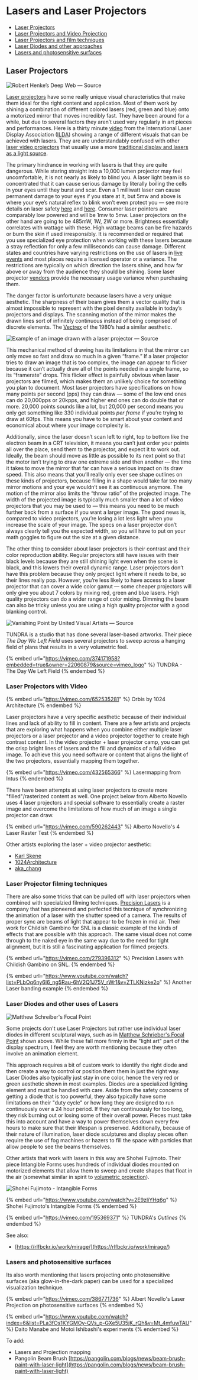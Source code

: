 # Lasers and Laser Projectors

* [Laser Projectors](laser-projectors.md#0eb1)
* [Laser Projectors and Video Projection](laser-projectors.md#laser-projectors-with-video)
* [Laser Projectors and film techniques](laser-projectors.md#laser-projector-filming-techniques)
* [Laser Diodes and other approaches](laser-projectors.md#laser-diodes-and-other-uses-of-lasers)
* [Lasers and photosensitive surfaces](laser-projectors.md#lasers-and-photosensitive-surfaces)

## Laser Projectors <a href="#0eb1" id="0eb1"></a>

![Robert Henke’s Deep Web — Source](https://miro.medium.com/max/1400/1\*QvpOJek61D4lrM8IrVfUkg.png)

[Laser projectors](https://en.wikipedia.org/wiki/Laser\_projector) have some really unique visual characteristics that make them ideal for the right content and application. Most of them work by shining a combination of different colored lasers (red, green and blue) onto a motorized mirror that moves incredibly fast. They have been around for a while, but due to several factors they aren’t used very regularly in art pieces and performances. Here is a thirty minute [video](https://www.youtube.com/watch?v=o1b5P\_3OkEc) from the International Laser Display Association ([ILDA](http://www.ilda.com)) showing a range of different visuals that can be achieved with lasers. They are are understandably confused with other [laser video projectors](https://en.wikipedia.org/wiki/Laser\_video\_display) that usually use a more [traditional display and lasers as a light source](http://pro.sony.com/bbsc/ssr/show-projectors/resource.solutions.bbsccms-assets-show-projectors-laserprojectorslandingpage.shtml).

The primary hindrance in working with lasers is that they are quite dangerous. While staring straight into a 10,000 lumen projector may feel uncomfortable, it is not nearly as likely to blind you. A laser light beam is so concentrated that it can cause serious damage by literally boiling the cells in your eyes until they burst and scar. Even a 1 milliwatt laser can cause permanent damage to your eyes if you stare at it, but 5mw and above is where your eye’s natural reflex to blink won’t even protect you — see more details on laser safety [here](https://en.wikipedia.org/wiki/Laser\_safety) and [here](http://www.laserpointersafety.com/FAQ/FAQ.html). Consumer laser pointers are comparably low powered and will be 1mw to 5mw. Laser projectors on the other hand are going to be 485mW, 1W, 2W or more. Brightness essentially correlates with wattage with these. High wattage beams can be fire hazards or burn the skin if used irresponsibly. It is recommended or required that you use specialized eye protection when working with these lasers because a stray reflection for only a few milliseconds can cause damage. Different states and countries have varying restrictions on the use of lasers in [live events](https://en.wikipedia.org/wiki/Laser\_lighting\_display) and most places require a licensed operator or a variance. The restrictions are typically on which direction the lasers shine, and how far above or away from the audience they should be shining. Some laser projector [vendors](http://x-laser.us) provide the necessary usage variance when purchasing them.

The danger factor is unfortunate because lasers have a very unique aesthetic. The sharpness of their beam gives them a vector quality that is almost impossible to represent with the pixel density available in today’s projectors and displays. The scanning motion of the mirror makes the drawn lines sort of infinitely continuous instead of being comprised of discrete elements. The [Vectrex](https://en.wikipedia.org/wiki/Vectrex) of the 1980’s had a similar aesthetic.

![Example of an image drawn with a laser projector — Source](https://miro.medium.com/max/1200/1\*GKCKqnW5cPwlhteNLIvhKg.png)

This mechanical method of drawing has its limitations in that the mirror can only move so fast and draw so much in a given “frame.” If a laser projector tries to draw an image that is too complex, the image can appear to flicker because it can’t actually draw all of the points needed in a single frame, so its “framerate” drops. This flicker effect is painfully obvious when laser projectors are filmed, which makes them an unlikely choice for something you plan to document. Most laser projectors have specifications on how many points per second (pps) they can draw — some of the low end ones can do 20,000pps or 20kpps, and higher end ones can do double that or more. 20,000 points sounds like a lot, but 20,000 per second means you only get something like 330 individual points _per frame_ if you’re trying to draw at 60fps. This means you have to be smart about your content and economical about where your image complexity is.

Additionally, since the laser doesn’t scan left to right, top to bottom like the electron beam in a CRT television, it means you can’t just order your points all over the place, send them to the projector, and expect it to work out. Ideally, the beam should move as little as possible to its next point so that the motor isn’t trying to draw one extreme side and then another — the time it takes to move the mirror that far can have a serious impact on its draw speed. This also means that you’ll really only ever see shape outlines on these kinds of projectors, because filling in a shape would take far too many mirror motions and your eye wouldn’t see it as continuous anymore. The motion of the mirror also limits the “throw ratio” of the projected image. The width of the projected image is typically much smaller than a lot of video projectors that you may be used to — this means you need to be much further back from a surface if you want a larger image. The good news is, compared to video projectors, you’re losing a lot less light when you increase the scale of your image. The specs on a laser projector don’t always clearly tell you the expected width, so you will have to put on your math goggles to figure out the size at a given distance.

The other thing to consider about laser projectors is their contrast and their color reproduction ability. Regular projectors still have issues with their black levels because they are still shining light even when the scene is black, and this lowers their overall dynamic range. Laser projectors don’t have this problem because they only project light where it needs to be, so their lines really pop. However, you’re less likely to have access to a laser projector that can cover a wide color gamut — some cheaper projectors will only give you about 7 colors by mixing red, green and blue lasers. High quality projectors can do a wider range of color mixing. Dimming the beam can also be tricky unless you are using a high quality projector with a good blanking control.

![Vanishing Point by United Visual Artists — Source](https://miro.medium.com/max/1400/1\*NQmzbfWD31fI4eD3XsQPjQ.jpeg)

TUNDRA is a studio that has done several laser-based artworks. Their piece _The Day We Left Field_ uses several projectors to sweep across a hanging field of plans that results in a very volumetric feel.

{% embed url="https://vimeo.com/374171958?embedded=true&owner=22060879&source=vimeo_logo" %}
TUNDRA - The Day We Left Field
{% endembed %}

### Laser Projectors with Video

{% embed url="https://vimeo.com/652535281" %}
Orbis by 1024 Architecture
{% endembed %}

Laser projectors have a very specific aesthetic because of their individual lines and lack of ability to fill in content. There are a few artists and projects that are exploring what happens when you combine either multiple laser projectors or a laser projector and a video projector together to create high contrast content. In the video projector + laser projector camp, you can get the crisp bright lines of lasers and the fill and dynamics of a full video image. To achieve this you need software or content that aligns the light of the two projectors, essentially mapping them together.

{% embed url="https://vimeo.com/432565366" %}
Lasermapping from Intus
{% endembed %}



There have been attempts at using laser projectors to create more "filled"/rasterized content as well. One project below from Alberto Novello uses 4 laser projectors and special software to essentially create a raster image and overcome the limitations of how much of an image a single projector can draw.

{% embed url="https://vimeo.com/590262443" %}
Alberto Novello's 4 Laser Raster Test
{% endembed %}

Other artists exploring the laser + video projector aesthetic:

* [Karl Skene](https://www.instagram.com/karlskene/)
* [1024Architecture](http://instagram.com/1024architecture)
* [aka\_chang](https://www.instagram.com/aka\_chang/)

### Laser Projector filming techniques

There are also some tricks that can be pulled off with laser projectors when combined with specialzied filming techniques. [Precision Lasers](https://www.precisionlasers.com) is a company that has pioneered and perfected this tecnique of synchronizing the animation of a laser with the shutter speed of a camera. The results of proper sync are beams of light that appear to be frozen in mid air. Their work for Childish Gambino for SNL is a classic example of the kinds of effects that are possible with this approach. The same visual does not come through to the naked eye in the same way due to the need for tight alignment, but it is still a fascinating application for filmed projects.

{% embed url="https://vimeo.com/279396312" %}
Precision Lasers with Childish Gambino on SNL.
{% endembed %}

{% embed url="https://www.youtube.com/watch?list=PLbOq6ny6I6_ng5Rau-6hV2Q1J75V_rWr1&v=ZTLKNizke2o" %}
Another Laser banding example
{% endembed %}

### Laser Diodes and other uses of Lasers

![Matthew Schreiber's Focal Point](../.gitbook/assets/Ontario.jpg)

Some projects don't use Laser Projectors but rather use individual laser diodes in different sculptural ways, such as in [Matthew Schrieber's Focal Point](https://www.matthewschreiber.com/laser-catalog/focal-point-series) shown above. While these fall more firmly in the "light art" part of the display spectrum, I feel they are worth mentioning because they often involve an animation element.

This approach requires a bit of custom work to identify the right diode and then create a way to control or position them them in just the right way. Laser Diodes also typically just stay in one color, hence the very red or green aesthetic shown in most examples. Diodes are a specialized lighting element and must be handled with care. Aside from the safety concerns of getting a diode that is too powerful, they also typically have some limitations on their "duty cycle" or how long they are designed to run continuously over a 24 hour period. If they run continuously for too long, they risk burning out or losing some of their overall power. Pieces must take this into account and have a way to power themselves down every few hours to make sure that their lifespan is preserved. Additionally, because of their nature of illumination, laser diode sculptures and display pieces often require the use of fog machines or hazers to fill the space with particles that allow people to see the beams themselves.

Other artists that work with lasers in this way are Shohei Fujimoto. Their piece Intangible Forms uses hundreds of individual diodes mounted on motorized elements that allow them to sweep and create shapes that float in the air (somewhat similar in spirit to [volumetric projection](../techniques/volumetric-projection.md)).

![Shohei Fujimoto - Intangible Forms](../.gitbook/assets/artechouse-nyc-Intangible-Forms-by-Shohei-Fujimoto-12-Credit-dubsbydesign-1500x1000.jpg)

{% embed url="https://www.youtube.com/watch?v=2E9zliYHq6g" %}
Shohei Fujimoto's Intangible Forms
{% endembed %}

{% embed url="https://vimeo.com/195369371" %}
TUNDRA's _Outlines_
{% endembed %}

See also:

* [https://rlfbckr.io/work/mirage/](https://rlfbckr.io/work/mirage/)

### Lasers and photosensitive surfaces

Its also worth mentioning that lasers projecting onto photosensitive surfaces (aka glow-in-the-dark paper) can be used for a specialized visualization technique.

{% embed url="https://vimeo.com/386771736" %}
Albert Novello's Laser Projection on photosensitive surfaces
{% endembed %}

{% embed url="https://www.youtube.com/watch?index=6&list=PLa3fOs1KYGMOy-QVs_p-GXe5U35jK_rQh&v=Mt_4mfuwTAU" %}
Daito Manabe and Motoi Ishibashi's experiments
{% endembed %}

To add:

* Lasers and Projection mapping
* Pangolin Beam Brush [https://pangolin.com/blogs/news/beam-brush-paint-with-laser-light](https://pangolin.com/blogs/news/beam-brush-paint-with-laser-light)
